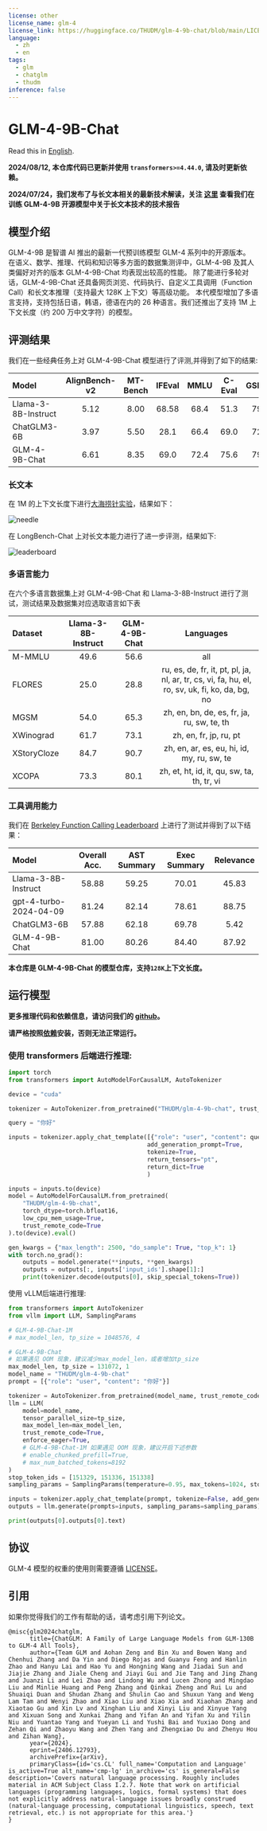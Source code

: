 ```yaml
---
license: other
license_name: glm-4
license_link: https://huggingface.co/THUDM/glm-4-9b-chat/blob/main/LICENSE
language:
  - zh
  - en
tags:
  - glm
  - chatglm
  - thudm
inference: false
---
```


# GLM-4-9B-Chat

Read this in [English](README_en.md).

**2024/08/12, 本仓库代码已更新并使用 `transformers>=4.44.0`, 请及时更新依赖。**

**2024/07/24，我们发布了与长文本相关的最新技术解读，关注 [这里](https://medium.com/@ChatGLM/glm-long-scaling-pre-trained-model-contexts-to-millions-caa3c48dea85) 查看我们在训练 GLM-4-9B 开源模型中关于长文本技术的技术报告**

## 模型介绍
GLM-4-9B 是智谱 AI 推出的最新一代预训练模型 GLM-4 系列中的开源版本。
在语义、数学、推理、代码和知识等多方面的数据集测评中，GLM-4-9B 及其人类偏好对齐的版本 GLM-4-9B-Chat 均表现出较高的性能。
除了能进行多轮对话，GLM-4-9B-Chat 还具备网页浏览、代码执行、自定义工具调用（Function Call）和长文本推理（支持最大 128K
上下文）等高级功能。
本代模型增加了多语言支持，支持包括日语，韩语，德语在内的 26 种语言。我们还推出了支持 1M 上下文长度（约 200 万中文字符）的模型。

## 评测结果

我们在一些经典任务上对 GLM-4-9B-Chat 模型进行了评测,并得到了如下的结果:

| Model               | AlignBench-v2 | MT-Bench | IFEval | MMLU | C-Eval | GSM8K | MATH | HumanEval | NCB  |
|:--------------------|:-------------:|:--------:|:------:|:----:|:------:|:-----:|:----:|:---------:|:----:|
| Llama-3-8B-Instruct |     5.12      |   8.00   | 68.58  | 68.4 |  51.3  | 79.6  | 30.0 |   62.2    | 24.7 |
| ChatGLM3-6B         |     3.97      |   5.50   |  28.1  | 66.4 |  69.0  | 72.3  | 25.7 |   58.5    | 11.3 |
| GLM-4-9B-Chat       |     6.61      |   8.35   |  69.0  | 72.4 |  75.6  | 79.6  | 50.6 |   71.8    | 32.2 |

### 长文本

在 1M 的上下文长度下进行[大海捞针实验](https://github.com/LargeWorldModel/LWM/blob/main/scripts/eval_needle.py)，结果如下：

![needle](https://raw.githubusercontent.com/THUDM/GLM-4/main/resources/eval_needle.jpeg)

在 LongBench-Chat 上对长文本能力进行了进一步评测，结果如下:

![leaderboard](https://raw.githubusercontent.com/THUDM/GLM-4/main/resources/longbench.png)

### 多语言能力

在六个多语言数据集上对 GLM-4-9B-Chat 和 Llama-3-8B-Instruct 进行了测试，测试结果及数据集对应选取语言如下表

| Dataset     | Llama-3-8B-Instruct | GLM-4-9B-Chat |                                           Languages                                            
|:------------|:-------------------:|:-------------:|:----------------------------------------------------------------------------------------------:|
| M-MMLU      |        49.6         |     56.6      |                                              all                                               
| FLORES      |        25.0         |     28.8      | ru, es, de, fr, it, pt, pl, ja, nl, ar, tr, cs, vi, fa, hu, el, ro, sv, uk, fi, ko, da, bg, no 
| MGSM        |        54.0         |     65.3      |                           zh, en, bn, de, es, fr, ja, ru, sw, te, th                           
| XWinograd   |        61.7         |     73.1      |                                     zh, en, fr, jp, ru, pt                                     
| XStoryCloze |        84.7         |     90.7      |                           zh, en, ar, es, eu, hi, id, my, ru, sw, te                           
| XCOPA       |        73.3         |     80.1      |                           zh, et, ht, id, it, qu, sw, ta, th, tr, vi                           

### 工具调用能力

我们在 [Berkeley Function Calling Leaderboard](https://github.com/ShishirPatil/gorilla/tree/main/berkeley-function-call-leaderboard)
上进行了测试并得到了以下结果：

| Model                  | Overall Acc. | AST Summary | Exec Summary | Relevance |
|:-----------------------|:------------:|:-----------:|:------------:|:---------:|
| Llama-3-8B-Instruct    |    58.88     |    59.25    |    70.01     |   45.83   |
| gpt-4-turbo-2024-04-09 |    81.24     |    82.14    |    78.61     |   88.75   |
| ChatGLM3-6B            |    57.88     |    62.18    |    69.78     |   5.42    |
| GLM-4-9B-Chat          |    81.00     |    80.26    |    84.40     |   87.92   |

**本仓库是 GLM-4-9B-Chat 的模型仓库，支持`128K`上下文长度。**

## 运行模型

**更多推理代码和依赖信息，请访问我们的 [github](https://github.com/THUDM/GLM-4)。**

**请严格按照[依赖](https://github.com/THUDM/GLM-4/blob/main/basic_demo/requirements.txt)安装，否则无法正常运行。**

### 使用 transformers 后端进行推理:


```python
import torch
from transformers import AutoModelForCausalLM, AutoTokenizer

device = "cuda"

tokenizer = AutoTokenizer.from_pretrained("THUDM/glm-4-9b-chat", trust_remote_code=True)

query = "你好"

inputs = tokenizer.apply_chat_template([{"role": "user", "content": query}],
                                       add_generation_prompt=True,
                                       tokenize=True,
                                       return_tensors="pt",
                                       return_dict=True
                                       )

inputs = inputs.to(device)
model = AutoModelForCausalLM.from_pretrained(
    "THUDM/glm-4-9b-chat",
    torch_dtype=torch.bfloat16,
    low_cpu_mem_usage=True,
    trust_remote_code=True
).to(device).eval()

gen_kwargs = {"max_length": 2500, "do_sample": True, "top_k": 1}
with torch.no_grad():
    outputs = model.generate(**inputs, **gen_kwargs)
    outputs = outputs[:, inputs['input_ids'].shape[1]:]
    print(tokenizer.decode(outputs[0], skip_special_tokens=True))
```

使用 vLLM后端进行推理:

```python
from transformers import AutoTokenizer
from vllm import LLM, SamplingParams

# GLM-4-9B-Chat-1M
# max_model_len, tp_size = 1048576, 4

# GLM-4-9B-Chat
# 如果遇见 OOM 现象，建议减少max_model_len，或者增加tp_size
max_model_len, tp_size = 131072, 1
model_name = "THUDM/glm-4-9b-chat"
prompt = [{"role": "user", "content": "你好"}]

tokenizer = AutoTokenizer.from_pretrained(model_name, trust_remote_code=True)
llm = LLM(
    model=model_name,
    tensor_parallel_size=tp_size,
    max_model_len=max_model_len,
    trust_remote_code=True,
    enforce_eager=True,
    # GLM-4-9B-Chat-1M 如果遇见 OOM 现象，建议开启下述参数
    # enable_chunked_prefill=True,
    # max_num_batched_tokens=8192
)
stop_token_ids = [151329, 151336, 151338]
sampling_params = SamplingParams(temperature=0.95, max_tokens=1024, stop_token_ids=stop_token_ids)

inputs = tokenizer.apply_chat_template(prompt, tokenize=False, add_generation_prompt=True)
outputs = llm.generate(prompts=inputs, sampling_params=sampling_params)

print(outputs[0].outputs[0].text)
```

## 协议

GLM-4 模型的权重的使用则需要遵循 [LICENSE](LICENSE)。

## 引用

如果你觉得我们的工作有帮助的话，请考虑引用下列论文。

```
@misc{glm2024chatglm,
      title={ChatGLM: A Family of Large Language Models from GLM-130B to GLM-4 All Tools}, 
      author={Team GLM and Aohan Zeng and Bin Xu and Bowen Wang and Chenhui Zhang and Da Yin and Diego Rojas and Guanyu Feng and Hanlin Zhao and Hanyu Lai and Hao Yu and Hongning Wang and Jiadai Sun and Jiajie Zhang and Jiale Cheng and Jiayi Gui and Jie Tang and Jing Zhang and Juanzi Li and Lei Zhao and Lindong Wu and Lucen Zhong and Mingdao Liu and Minlie Huang and Peng Zhang and Qinkai Zheng and Rui Lu and Shuaiqi Duan and Shudan Zhang and Shulin Cao and Shuxun Yang and Weng Lam Tam and Wenyi Zhao and Xiao Liu and Xiao Xia and Xiaohan Zhang and Xiaotao Gu and Xin Lv and Xinghan Liu and Xinyi Liu and Xinyue Yang and Xixuan Song and Xunkai Zhang and Yifan An and Yifan Xu and Yilin Niu and Yuantao Yang and Yueyan Li and Yushi Bai and Yuxiao Dong and Zehan Qi and Zhaoyu Wang and Zhen Yang and Zhengxiao Du and Zhenyu Hou and Zihan Wang},
      year={2024},
      eprint={2406.12793},
      archivePrefix={arXiv},
      primaryClass={id='cs.CL' full_name='Computation and Language' is_active=True alt_name='cmp-lg' in_archive='cs' is_general=False description='Covers natural language processing. Roughly includes material in ACM Subject Class I.2.7. Note that work on artificial languages (programming languages, logics, formal systems) that does not explicitly address natural-language issues broadly construed (natural-language processing, computational linguistics, speech, text retrieval, etc.) is not appropriate for this area.'}
}
```
